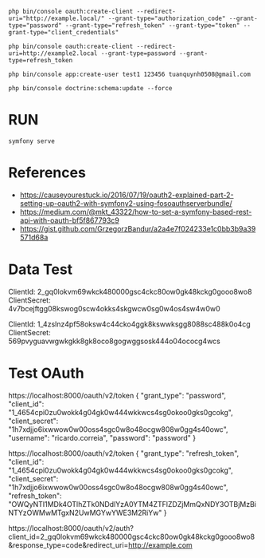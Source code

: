 
```
php bin/console oauth:create-client --redirect-uri="http://example.local/" --grant-type="authorization_code" --grant-type="password" --grant-type="refresh_token" --grant-type="token" --grant-type="client_credentials"

php bin/console oauth:create-client --redirect-uri=http://example2.local --grant-type=password --grant-type=refresh_token

php bin/console app:create-user test1 123456 tuanquynh0508@gmail.com

php bin/console doctrine:schema:update --force
```

# RUN
```
symfony serve
```

# References
- https://causeyourestuck.io/2016/07/19/oauth2-explained-part-2-setting-up-oauth2-with-symfony2-using-fosoauthserverbundle/
- https://medium.com/@mkt_43322/how-to-set-a-symfony-based-rest-api-with-oauth-bf5f867793c9
- https://gist.github.com/GrzegorzBandur/a2a4e7f024233e1c0bb3b9a39571d68a

# Data Test
ClientId: 2_gq0lokvm69wkck480000gsc4ckc80ow0gk48kckg0gooo8wo8
ClientSecret: 4v7bcejftgg08kswog0scw4okks4skgwcw0sg0w4os4sw4w0w0

ClientId: 1_4zslnz4pf58oksw4c44cko4ggk8kswwksgg8088sc488k0o4cg
ClientSecret: 569pvyguavwgwkgkk8gk8oco8gogwggsosk444o04ococg4wcs

# Test OAuth
https://localhost:8000/oauth/v2/token
{
    "grant_type": "password",
    "client_id": "1_4654cpi0zu0wokk4g04gk0w444wkkwcs4sg0okoo0gks0gcokg",
    "client_secret": "1h7xdjjo6ixwwow0w00oss4sgc0w8o48ocgw808w0gg4s40owc",
    "username": "ricardo.correia",
    "password": "password"
}

https://localhost:8000/oauth/v2/token
{
    "grant_type": "refresh_token",
    "client_id": "1_4654cpi0zu0wokk4g04gk0w444wkkwcs4sg0okoo0gks0gcokg",
    "client_secret": "1h7xdjjo6ixwwow0w00oss4sgc0w8o48ocgw808w0gg4s40owc",
    "refresh_token": "OWQyNTI1MDk4OTlhZTk0NDdlYzA0YTM4ZTFlZDZjMmQxNDY3OTBjMzBiNTYzOWMwMTgxN2UwMGYwYWE3M2RiYw"
}

	
https://localhost:8000/oauth/v2/auth?client_id=2_gq0lokvm69wkck480000gsc4ckc80ow0gk48kckg0gooo8wo8&response_type=code&redirect_uri=http://example.com	